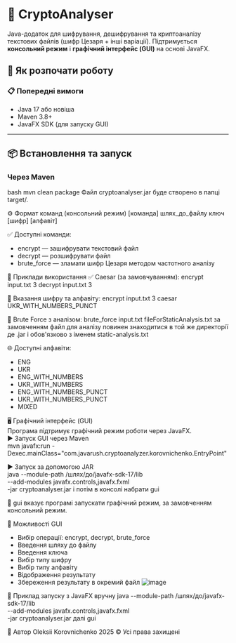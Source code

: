 # 🔐 CryptoAnalyser
Java-додаток для шифрування, дешифрування та криптоаналізу текстових файлів 
(шифр Цезаря + інші варіації). Підтримується **консольний режим** і 
**графічний інтерфейс (GUI)** на основі JavaFX.

## 🚀 Як розпочати роботу

### 📋 Попередні вимоги
- Java 17 або новіша
- Maven 3.8+
- JavaFX SDK (для запуску GUI)
---
## 📦 Встановлення та запуск

### Через Maven
bash
mvn clean package
Файл cryptoanalyser.jar буде створено в папці target/.

⚙️ Формат команд (консольний режим)
[команда] шлях_до_файлу ключ [шифр] [алфавіт]

✅ Доступні команди:
- encrypt — зашифрувати текстовий файл
- decrypt — розшифрувати файл
- brute_force — зламати шифр Цезаря методом частотного аналізу

🔐 Приклади використання
✅ Caesar (за замовчуванням):
encrypt input.txt 3
decrypt input.txt 3

🔡 Вказання шифру та алфавіту:
encrypt input.txt 3 caesar UKR_WITH_NUMBERS_PUNCT

🧠 Brute Force з аналізом:
brute_force input.txt fileForStaticAnalysis.txt
за замовченням файл для аналізу повинен знаходитися в той же директорії де .jar
і обов'язково з іменем static-analysis.txt

🌐 Доступні алфавіти:
- ENG
- UKR
- ENG_WITH_NUMBERS
- UKR_WITH_NUMBERS
- ENG_WITH_NUMBERS_PUNCT
- UKR_WITH_NUMBERS_PUNCT
- MIXED

🖥 Графічний інтерфейс (GUI)\
Програма підтримує графічний режим роботи через JavaFX.\
▶️ Запуск GUI через Maven\
mvn javafx:run -Dexec.mainClass="com.javarush.cryptoanalyzer.korovnichenko.EntryPoint"

▶️ Запуск за допомогою JAR\
java --module-path /шлях/до/javafx-sdk-17/lib \
     --add-modules javafx.controls,javafx.fxml \
     -jar cryptoanalyser.jar
і потім в консолі набрати gui

🔸 gui вказує програмі запускати графічний режим,
за замовченням консольний режим.

🧩 Можливості GUI
- Вибір операції: encrypt, decrypt, brute_force
- Введення шляху до файлу
- Введення ключа
- Вибір типу шифру
- Вибір типу алфавіту
- Відображення результату
- Збереження результату в окремий файл
  ![image](https://github.com/user-attachments/assets/ae17bd88-7cd4-4d9d-b1b1-7f2b15315a72)

🧪 Приклад запуску з JavaFX вручну
java --module-path /шлях/до/javafx-sdk-17/lib \
     --add-modules javafx.controls,javafx.fxml \
     -jar cryptoanalyser.jar далі gui

🤝 Автор
Oleksii Korovnichenko
2025 © Усі права захищені
